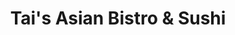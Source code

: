 ---
layout: place
title: "Tai's Asian Bistro & Sushi"
permalink: /ohio/columbus/tai-s-asian-bistro-sushi.html
stateAbbr: OH
stateName: Ohio
cityName: Columbus
place_id: ChIJzfW8AmWOOIgR1-wo-7bwcl8
photos:
  - name: >-
      places/ChIJzfW8AmWOOIgR1-wo-7bwcl8/photos/AeeoHcLM5T0a4-hCsb504vzJ5-Li5MegS6O5Gayh29kCcMWB6SD8q7r8xSTkfySfhDC1gIdT_981VJuK8cBfdqir6wP-YUCkF6S_VdwQGttKPju5oDWTNO-9baIfdIlSKPGV3sfpFSnJlK_k4mdQwct8c4O-EvkpA2pdFY1ukl1UVfCHlxj0mWueln9sQ66N_zegfmNiNJ6FeucUEGXJwEw9AM13EUGi61YjhWN-yLqW9NC1y5QuPXLSnID-qzyM5NgReUUSkm8rMz48939W3OiwtzVG-FwvlQCfDruHUzMRP4JW3xUSdSXktBAGtK9DYmj4IQQN1LRztFoOzTghVLBB-CNCbS7G6OB1FK-mrP1AvKuwHP7c3eZfESK3PEIe9LQLO5Q09AtgHPdAjoATwBoUu1NxTX9ChCUbC1aJ25c3lemKFCou
    widthPx: 1912
    heightPx: 1755
    authorAttributions:
      - displayName: Jeff V
        uri: https://maps.google.com/maps/contrib/104254729245801251656
        photoUri: >-
          https://lh3.googleusercontent.com/a-/ALV-UjXrGFmYfUMQF_BA_p5SS_Z6-utU8xIghKbAAD2Rq429j-zTw-dnsQ=s100-p-k-no-mo
    flagContentUri: >-
      https://www.google.com/local/imagery/report/?cb_client=maps_api_places.places_api&image_key=!1e10!2sCIHM0ogKEICAgICrnOPkoAE&hl=en-US
    googleMapsUri: >-
      https://www.google.com/maps/place//data=!3m4!1e2!3m2!1sCIHM0ogKEICAgICrnOPkoAE!2e10!4m2!3m1!1s0x88388e6502bcf5cd:0x5f72f0b6fb28ecd7
  - name: >-
      places/ChIJzfW8AmWOOIgR1-wo-7bwcl8/photos/AeeoHcK1zEc1zAvLtuOpM9tjLgY5CK8KPcMJTZUJrbhifLBERczcbg63F4O6vBh6WNzA59_r-kS2ARJe77cZFCatTRFt36bbyeWyFpv6z7nFDHAEYvZyRvq_W54tpiQcaGvBHFjE6_5tME5aWIcY8pTidpX2pTF2ccsRkjsfX5nvQr75MKRd5_EAJtu3ETnrs1dnj6lF5MdF5JfQ5RyCAsmJIWVoMNyx6OUStUsHjED3CTb-FfPF3gC36RCNnpCAOVk8Kqj2Qk6JpXfx0S-6a0CL7XnwK-Xgvv2WFDGl8edTu06JayATG8hHNbFjqcm7_WlIJBoIqQrQgBu-4IYCPxDNWkzDLDvtjYA50SsVYYDfDIpPn70D5ihmtDSiC1zup1IdlOPdBD-tJkwy7687dHjRCe9XJ4y1PFfndbC3OCMRJgO7n-U
    widthPx: 4032
    heightPx: 3024
    authorAttributions:
      - displayName: Charan Saketh
        uri: https://maps.google.com/maps/contrib/113266242155966959542
        photoUri: >-
          https://lh3.googleusercontent.com/a-/ALV-UjUSTkXXQ6oEgScz_BiMpf8ImUUhi0pcozgC0yBiL4Od4XK1IiOqGw=s100-p-k-no-mo
    flagContentUri: >-
      https://www.google.com/local/imagery/report/?cb_client=maps_api_places.places_api&image_key=!1e10!2sCIHM0ogKEICAgICMzPiI6wE&hl=en-US
    googleMapsUri: >-
      https://www.google.com/maps/place//data=!3m4!1e2!3m2!1sCIHM0ogKEICAgICMzPiI6wE!2e10!4m2!3m1!1s0x88388e6502bcf5cd:0x5f72f0b6fb28ecd7
  - name: >-
      places/ChIJzfW8AmWOOIgR1-wo-7bwcl8/photos/AeeoHcI1IVMUn2q2jXF6Rj_A1AKujxipKebeFyILyJBIkM3JXAjI2_ZTW9ajJ4hI85HUxQNyw_JQEhI4ANrFeNUIOFT3u34XzNUOSkR8EYNEJVGio8zDMbbOvWYT7z2KL1-Q07WkM0fFseuz-xMCulJDzQwNQ2OskvhMxZRKXY2oQ7F40_pRX1hwBAv-IbVizO6CA5t09kx8GjfIg4jufA5Gpq2cprceeh_Bquu-Oaqd2KU9S5d4DS79l_AA9PnPaQE8RLEr1FOysgWh0LO0nDjcOM3bAa5DV7KZmKtTK8XOzGvZmITRrY2vDlcDWj_EhFf0eSiD0WbSZF5Zta9g4lK3rJGpnTLvWNNiBIUIdVs8cwyzj9j0rj7fCZY2ufezaoF6r4HXlrIocenphtbmWvfvdbeKAt7Wxm-G9MDeMJDh5o6KlhI
    widthPx: 3863
    heightPx: 3072
    authorAttributions:
      - displayName: B S
        uri: https://maps.google.com/maps/contrib/100483839888062542409
        photoUri: >-
          https://lh3.googleusercontent.com/a-/ALV-UjWzy6jSTOz8JCJYpPB-AOlXbaPSehQrJXWBnRfnRENodMUiQ5bd=s100-p-k-no-mo
    flagContentUri: >-
      https://www.google.com/local/imagery/report/?cb_client=maps_api_places.places_api&image_key=!1e10!2sCIHM0ogKEICAgMDw2bma9wE&hl=en-US
    googleMapsUri: >-
      https://www.google.com/maps/place//data=!3m4!1e2!3m2!1sCIHM0ogKEICAgMDw2bma9wE!2e10!4m2!3m1!1s0x88388e6502bcf5cd:0x5f72f0b6fb28ecd7
  - name: >-
      places/ChIJzfW8AmWOOIgR1-wo-7bwcl8/photos/AeeoHcJojPBuEW-gNltDN4_uRRHUoI0ViiTG1GXioNTG7Ft3OCIvaI0A1sUC-v6_6fOPcf4xbh9FXVy9fWzbZjFExyOCUuTdbYaTsnEQgR5zcYijmfjqNIH00Klm6L3cE-Zd7pQ4wopJYsL8geRrBBQ8Z-2BhAYXD4O93LXu16TpYEqhb8JiW6A43Nr7XSOYiJvaVsLHIrqGeMghfT7RIWFBeB3aovSYUvQChoeMlAKjnOnL1XTYQhj652BD1jo_xGhMR2hhTl5oMDIZ6VrVvDYwYrNke1qSum8_wLmHK8m7reWLgAgQ0DW4fz4mfIRtb3XUYts5okSGEuQjXLKIMf25SmyRX5ASbfffzmIU4Ofwk6buhvhILta977vJlDxKYOs8FlS8xGBnNioVJASOqEiV6yHWDeCIuZJEyBV96OXyciYJlA
    widthPx: 4000
    heightPx: 2250
    authorAttributions:
      - displayName: Jeff V
        uri: https://maps.google.com/maps/contrib/104254729245801251656
        photoUri: >-
          https://lh3.googleusercontent.com/a-/ALV-UjXrGFmYfUMQF_BA_p5SS_Z6-utU8xIghKbAAD2Rq429j-zTw-dnsQ=s100-p-k-no-mo
    flagContentUri: >-
      https://www.google.com/local/imagery/report/?cb_client=maps_api_places.places_api&image_key=!1e10!2sCIHM0ogKEICAgICrnOPkYA&hl=en-US
    googleMapsUri: >-
      https://www.google.com/maps/place//data=!3m4!1e2!3m2!1sCIHM0ogKEICAgICrnOPkYA!2e10!4m2!3m1!1s0x88388e6502bcf5cd:0x5f72f0b6fb28ecd7
  - name: >-
      places/ChIJzfW8AmWOOIgR1-wo-7bwcl8/photos/AeeoHcLetIYtUCQ998Ky3bsekL5mp614WhsviLvof4zJ0QyGv8uycPRcmZVo5zQ-Zd73S9806PP9Q6T_pJ9l8YObyL3Wl4bStNPEiMQan0OBd9vXKAN4HU1w4qJLs6lEaESlxhXfwx3DDcjApCKRE71v_7H0Bv6-M7e0djgNCpiWyPFYJbUPikn1I_uB-0oJiaejHQmHja7x-4v6EUFD7k6QpjhzNPdt3pmOBM07Hu8nsRxeyzajuouIkupd1L0uHSLZ0aYREhLxgJYlapWM8motWsSvqYcXJwRuJ8FnIOVT6p9bDCHfl02skgDpruPfM2gB1m7frhRSCfe1YVebcdtwBA85c19HSWnsbmTbA74rEGNxM4-_G2FuZiJxSaQOxiKKoUo0FkiJAlXFvlnb4Q33MDTpImgFVcTEc3b3H4ODGlE7DNS9m5lXfHTjbdCDFaFv
    widthPx: 4080
    heightPx: 3072
    authorAttributions:
      - displayName: Mike Wilson
        uri: https://maps.google.com/maps/contrib/111538484583755108842
        photoUri: >-
          https://lh3.googleusercontent.com/a-/ALV-UjUpidBUGuXcpFVHLglbOoH8ZQCb0S0-BquDN8y2LUTfLH9JfmRZ=s100-p-k-no-mo
    flagContentUri: >-
      https://www.google.com/local/imagery/report/?cb_client=maps_api_places.places_api&image_key=!1e10!2sCIABIhAGbzzgID29KWfgNN4ACH38&hl=en-US
    googleMapsUri: >-
      https://www.google.com/maps/place//data=!3m4!1e2!3m2!1sCIABIhAGbzzgID29KWfgNN4ACH38!2e10!4m2!3m1!1s0x88388e6502bcf5cd:0x5f72f0b6fb28ecd7
  - name: >-
      places/ChIJzfW8AmWOOIgR1-wo-7bwcl8/photos/AeeoHcJqGue6OT04kJhNqxYAmPhT92E_uI0uqNJC_Xu8HbJatOpU5BDOJo_Z1gbZ-SCvX9ot-osYD9OACHN-OF5RGA480UPAJXOfqa_gVeNchIWwI2tm1aQI75FAILa4cw0g3rpJui33_yR0H84ydYAGBQCH59w9N8yD7Uo0SMfdFQuyg3dDM99IJ6sgb4a0XYyApDCxIG_ZbBqHEjf7AFXyRdPmx_sfG1gimvHH-fVoG66ejKHrO3S-5xLDKcGrMX5IdpyDEoU7OMWc1tIsUiMjXU-cmB_kNvxYpGi1f5O12zdO3HVv6VSQA1CoCxFc6CmC1x80pTqr26rvoNEnyWRG2TbfYL42mM0xfGQuspeUpXQl704yz8goolp4T4Cw7_n6Nco4yp4eAUJ-vrOOrHztV7iUtaqDCc9iYWZFaXvmPtH3dA
    widthPx: 2992
    heightPx: 2992
    authorAttributions:
      - displayName: Sharmin Sultana
        uri: https://maps.google.com/maps/contrib/105601726923758888627
        photoUri: >-
          https://lh3.googleusercontent.com/a-/ALV-UjUItepWlOHwTUbTQwqFXRrO1FILs8NyTnZkUAlyVZ6Tm2FTYPYMzw=s100-p-k-no-mo
    flagContentUri: >-
      https://www.google.com/local/imagery/report/?cb_client=maps_api_places.places_api&image_key=!1e10!2sCIHM0ogKEICAgIC7ytfJXQ&hl=en-US
    googleMapsUri: >-
      https://www.google.com/maps/place//data=!3m4!1e2!3m2!1sCIHM0ogKEICAgIC7ytfJXQ!2e10!4m2!3m1!1s0x88388e6502bcf5cd:0x5f72f0b6fb28ecd7
  - name: >-
      places/ChIJzfW8AmWOOIgR1-wo-7bwcl8/photos/AeeoHcKLxw2VgITblNWlhp80UPg2rG_3gm4UeYPQJbPLcq5YLjV3kU5g6qBJfhRll0pJGG9-U-O8zqnL05QFPP6AnTtcK9Cj9dXoDpoqkUJQW8a21NKR_yeGlDZDy64tG4Lpi7lZuG7Ezg-myBIRB3adOPRDk8EEA_c5Asr1n7S1577bKijbUn6vkq0cY-6o3PHQHkQ6sTLVn_7qyfxhOhf--H49-cQerng_K9_Fql1GdyA9HMzZRdHij81GjDDVyzzP63gVPPj9dYItDNxYCwshJkZZKIlNIhxzanQAZy_V1UDA6YPl7rYgezFbVKwigfGYcYFssyPCiXT5QKmg_GEKaaZg-hrCUkDR2bljhSFFI7uurHtj-p1z2uMZRrqbQRkk6HR3llcOQl3uQWBjeu15R_mdodbwhePOEFvz52aOVQJK5rQu
    widthPx: 3000
    heightPx: 4000
    authorAttributions:
      - displayName: Chazahc
        uri: https://maps.google.com/maps/contrib/110822465509209788267
        photoUri: >-
          https://lh3.googleusercontent.com/a-/ALV-UjVWkXaE27PtmIJJ6RhrNjEY6DZunNd6QcA4vjSLlLYRQDBmbfP0=s100-p-k-no-mo
    flagContentUri: >-
      https://www.google.com/local/imagery/report/?cb_client=maps_api_places.places_api&image_key=!1e10!2sCIHM0ogKEICAgICHhYn4mgE&hl=en-US
    googleMapsUri: >-
      https://www.google.com/maps/place//data=!3m4!1e2!3m2!1sCIHM0ogKEICAgICHhYn4mgE!2e10!4m2!3m1!1s0x88388e6502bcf5cd:0x5f72f0b6fb28ecd7
  - name: >-
      places/ChIJzfW8AmWOOIgR1-wo-7bwcl8/photos/AeeoHcI5FmEbJL4JqrLsvTrWjOtEUwWSv9sYbBdJbwSp24fZcl57rd8-lUKhx2_ESBXX0rDEFu_DcWfXRKHKyOGkH2LOMNDRLwx7N0t0gZh_MJMQyjlwMBid6EAPDjDMPeegDBJKlk2sKCHHNXjRx_vmQOtJH0CXqmS_MtSlm9cxypwKY2DdeCaC9YS8jcNKWwt5WfEcbsGjdWISmjijDW50WxBMd-9hBp2SLdq1r1MlvfwLv9NFN3KxsgB0eWViez0mWkA_mDa2vQI6sH9J03zQFVgn_mkcc5jk-KoDCgZPWIeR4LxfiZHhx8k2IvNkc8qpFP6LApFiw7agzJiA7XorVAwNTpo7Ll14rAigCn9XsDKBg5I3eQBRijtItmxrjzqUcsSmaLYJ3ywARmCclvilK1l_EiGWFFisjWgH0vP_7Vq7h9h2
    widthPx: 4080
    heightPx: 3072
    authorAttributions:
      - displayName: Ms. MD
        uri: https://maps.google.com/maps/contrib/107362673996562632876
        photoUri: >-
          https://lh3.googleusercontent.com/a/ACg8ocK9sUvZu3nbLpWMpvfYvXhX767HDtBFDSTY-__hcdXThqdUg_F1=s100-p-k-no-mo
    flagContentUri: >-
      https://www.google.com/local/imagery/report/?cb_client=maps_api_places.places_api&image_key=!1e10!2sCIHM0ogKEICAgIC7kObJyQE&hl=en-US
    googleMapsUri: >-
      https://www.google.com/maps/place//data=!3m4!1e2!3m2!1sCIHM0ogKEICAgIC7kObJyQE!2e10!4m2!3m1!1s0x88388e6502bcf5cd:0x5f72f0b6fb28ecd7
  - name: >-
      places/ChIJzfW8AmWOOIgR1-wo-7bwcl8/photos/AeeoHcJjUqf3ABHY6FiawhANaYIKMcLe8aqINx3Jk6km0_WDU_lUtVzxmm88uYGcA6RQusnKuE1nsJmXP0Ph0K1lQypGLqglL9yePIuG1aEtPC61-UCY_J_eYhxMRHEUsIinEKYIF6UK9SCN-kopVbJzYxjLy2SBBDmzgqMMrIgEq1t6D-t-yYrqW9tmOl-eloDYdrobNvPBzgKvf3r3qg_5jzefpcg_bvjK_sTMLUTXlQ3yB6PCILWs_lI9nRwVIJ5D4vEPjFxed21WMgwO5EqBPPyaX71WAJu7beMwiQV2Vm6zCqiluB35huOsJ6OUlBbrSJBXAP01ItdCwVTemOfWOb1O9TcbyaSkCSIYs78amVGXbgzX5T0bTk44-jtyqpTvT0ogXGt4UrHAk4ZixIS-L56FICiROE4f7VdPS3fDDvoBvFMWtWU07S1osfvmOw
    widthPx: 4000
    heightPx: 3000
    authorAttributions:
      - displayName: Sarah O'Connor
        uri: https://maps.google.com/maps/contrib/104432679004171026521
        photoUri: >-
          https://lh3.googleusercontent.com/a-/ALV-UjVDk55cz5eAocK8vOAfD8aE98mXe7y71-oLHijnMmSlsYH9-sfc=s100-p-k-no-mo
    flagContentUri: >-
      https://www.google.com/local/imagery/report/?cb_client=maps_api_places.places_api&image_key=!1e10!2sCIABIhAGbzaqOBHxG2fjNQQACpvF&hl=en-US
    googleMapsUri: >-
      https://www.google.com/maps/place//data=!3m4!1e2!3m2!1sCIABIhAGbzaqOBHxG2fjNQQACpvF!2e10!4m2!3m1!1s0x88388e6502bcf5cd:0x5f72f0b6fb28ecd7
  - name: >-
      places/ChIJzfW8AmWOOIgR1-wo-7bwcl8/photos/AeeoHcICr543GmKvQ-4Ls40bo7k44gc17sx1oXJNaBIfGiCkIFjz4m5LZCMUC14bUlj_d9Z435bV93dZ4wVIQqp8WSDgTqcy0SGYHyOqIaD_FflVx51VMr2AE8X6CeTYJeFHz6pqzE0wQve2NVihx4-xsOfHOMj20JicXhyy3AEh6zFnJrsZNaRZkIDMfASfRsMveTCm3bvtujkIcggsiwfCSgoc_iYH1BPTjBJ6NlHkjs04vu0nnywIKi45a-zRhxPaLX2faxnCXT1XatS4kMti7vU3DXqE-r04FhKVVuoy1imXltGAgG7Qqo_WLCPR5dZLAKPvnV59SrFL5bVygQs02HlTjm76LXD1FkCjo5Lmmc2d-HuAimcbA-L8mSwtqD5tSvm3cvVWmmC7BiemEWBbJ3YZrNZ06YDUlJmQQTZ7Vr0duW4
    widthPx: 4032
    heightPx: 3024
    authorAttributions:
      - displayName: Jay Su
        uri: https://maps.google.com/maps/contrib/109746999969804668156
        photoUri: >-
          https://lh3.googleusercontent.com/a-/ALV-UjXtZBx7fQApP77b2UvfKspE5gKeFwd4xn6n_9lKHlb_ZbJurFrs=s100-p-k-no-mo
    flagContentUri: >-
      https://www.google.com/local/imagery/report/?cb_client=maps_api_places.places_api&image_key=!1e10!2sCIHM0ogKEICAgID3vaPwnAE&hl=en-US
    googleMapsUri: >-
      https://www.google.com/maps/place//data=!3m4!1e2!3m2!1sCIHM0ogKEICAgID3vaPwnAE!2e10!4m2!3m1!1s0x88388e6502bcf5cd:0x5f72f0b6fb28ecd7
address: 1285 W Lane Ave, Columbus, OH 43221, USA
street: 1285 W Lane Ave
city: Columbus
state: OH
zip: '43221'
country: USA
neighborhood: West Campus
latitude: '40.006399'
longitude: '-83.044237'
accessibility_options:
  wheelchairAccessibleParking: true
  wheelchairAccessibleEntrance: true
  wheelchairAccessibleRestroom: true
  wheelchairAccessibleSeating: true
business_status: OPERATIONAL
name: Tai's Asian Bistro & Sushi
google_maps_links:
  directionsUri: >-
    https://www.google.com/maps/dir//''/data=!4m7!4m6!1m1!4e2!1m2!1m1!1s0x88388e6502bcf5cd:0x5f72f0b6fb28ecd7!3e0
  placeUri: https://maps.google.com/?cid=6877824249636646103
  writeAReviewUri: >-
    https://www.google.com/maps/place//data=!4m3!3m2!1s0x88388e6502bcf5cd:0x5f72f0b6fb28ecd7!12e1
  reviewsUri: >-
    https://www.google.com/maps/place//data=!4m4!3m3!1s0x88388e6502bcf5cd:0x5f72f0b6fb28ecd7!9m1!1b1
  photosUri: >-
    https://www.google.com/maps/place//data=!4m3!3m2!1s0x88388e6502bcf5cd:0x5f72f0b6fb28ecd7!10e5
primary_type: Asian Restaurant
opening_hours:
  regular: null
  current: null
secondary_opening_hours:
  regular:
    weekdayDescriptions: null
    type: null
  current:
    weekdayDescriptions: null
    type: null
phone: (614) 485-0016
price_level: PRICE_LEVEL_INEXPENSIVE
price_range: $10 &ndash; $20
rating: '4.5'
rating_count: 3001
website: https://www.taisasianbistrocbus.com/
description: >-
  A straightforward outlet dishing up Asian fare from wontons to pad Thai to
  sushi.
reviews:
  - name: >-
      places/ChIJzfW8AmWOOIgR1-wo-7bwcl8/reviews/ChZDSUhNMG9nS0VJQ0FnTUR3MmJtYU53EAE
    relativePublishTimeDescription: 2 weeks ago
    rating: 5
    text:
      text: >-
        We had an amazing dining experience at Tai's Restaurant! The Singapore
        Noodle dish was a standout - loaded with a generous amount of juicy
        chicken, succulent shrimp, and perfectly cooked egg.


        But the real showstopper was the Shrimp Salt and Pepper. Crispy on the
        outside, tender on the inside, and full of flavor - it was absolute
        perfection!


        The portions were generous, the prices were reasonable, and the service
        was top-notch. We can't wait to come back and try more of Tai's
        delicious offerings!
      languageCode: en
    originalText:
      text: >-
        We had an amazing dining experience at Tai's Restaurant! The Singapore
        Noodle dish was a standout - loaded with a generous amount of juicy
        chicken, succulent shrimp, and perfectly cooked egg.


        But the real showstopper was the Shrimp Salt and Pepper. Crispy on the
        outside, tender on the inside, and full of flavor - it was absolute
        perfection!


        The portions were generous, the prices were reasonable, and the service
        was top-notch. We can't wait to come back and try more of Tai's
        delicious offerings!
      languageCode: en
    authorAttribution:
      displayName: B S
      uri: https://www.google.com/maps/contrib/100483839888062542409/reviews
      photoUri: >-
        https://lh3.googleusercontent.com/a-/ALV-UjWzy6jSTOz8JCJYpPB-AOlXbaPSehQrJXWBnRfnRENodMUiQ5bd=s128-c0x00000000-cc-rp-mo-ba3
    publishTime: '2025-03-26T23:26:26.065350Z'
    flagContentUri: >-
      https://www.google.com/local/review/rap/report?postId=ChZDSUhNMG9nS0VJQ0FnTUR3MmJtYU53EAE&d=17924085&t=1
    googleMapsUri: >-
      https://www.google.com/maps/reviews/data=!4m6!14m5!1m4!2m3!1sChZDSUhNMG9nS0VJQ0FnTUR3MmJtYU53EAE!2m1!1s0x88388e6502bcf5cd:0x5f72f0b6fb28ecd7
  - name: >-
      places/ChIJzfW8AmWOOIgR1-wo-7bwcl8/reviews/ChZDSUhNMG9nS0VJQ0FnTUR3bEptM0xnEAE
    relativePublishTimeDescription: 3 weeks ago
    rating: 5
    text:
      text: >-
        Okay, this is a hidden gem! The food was authentic and reminded me of
        Chinese street food. Nothing was oily or over sauces. Everything tasted
        FRESH and the staff went above and beyond to accommodate my order ( I
        added and subtracted from the original dish). They were very friendly.
        Funky atmosphere- good vibes. I’m in. Can’t wait to go back and try the
        Pho.
      languageCode: en
    originalText:
      text: >-
        Okay, this is a hidden gem! The food was authentic and reminded me of
        Chinese street food. Nothing was oily or over sauces. Everything tasted
        FRESH and the staff went above and beyond to accommodate my order ( I
        added and subtracted from the original dish). They were very friendly.
        Funky atmosphere- good vibes. I’m in. Can’t wait to go back and try the
        Pho.
      languageCode: en
    authorAttribution:
      displayName: Megan R
      uri: https://www.google.com/maps/contrib/109057432192273376575/reviews
      photoUri: >-
        https://lh3.googleusercontent.com/a-/ALV-UjVXpAgDU30ctC9GUY1-8uI5Xaa2DDHijQoCXLgu_wg1xA6cryF_7g=s128-c0x00000000-cc-rp-mo-ba3
    publishTime: '2025-03-23T19:58:43.222775Z'
    flagContentUri: >-
      https://www.google.com/local/review/rap/report?postId=ChZDSUhNMG9nS0VJQ0FnTUR3bEptM0xnEAE&d=17924085&t=1
    googleMapsUri: >-
      https://www.google.com/maps/reviews/data=!4m6!14m5!1m4!2m3!1sChZDSUhNMG9nS0VJQ0FnTUR3bEptM0xnEAE!2m1!1s0x88388e6502bcf5cd:0x5f72f0b6fb28ecd7
  - name: >-
      places/ChIJzfW8AmWOOIgR1-wo-7bwcl8/reviews/ChZDSUhNMG9nS0VJQ0FnTUR3dmUtOU1nEAE
    relativePublishTimeDescription: 2 weeks ago
    rating: 5
    text:
      text: >-
        Absolutely stellar place! Very well decorated, super friendly staff and
        the food was amazing and well priced. Flavorful and fresh, definitely
        will be returning and recommending to everyone! :) Got Sushi F (Chef
        Choice Sushi and Sashimi) and the Rice Noodle Salad! Amazing!!! 🌟
      languageCode: en
    originalText:
      text: >-
        Absolutely stellar place! Very well decorated, super friendly staff and
        the food was amazing and well priced. Flavorful and fresh, definitely
        will be returning and recommending to everyone! :) Got Sushi F (Chef
        Choice Sushi and Sashimi) and the Rice Noodle Salad! Amazing!!! 🌟
      languageCode: en
    authorAttribution:
      displayName: bass_clarinet
      uri: https://www.google.com/maps/contrib/107299144912021833282/reviews
      photoUri: >-
        https://lh3.googleusercontent.com/a-/ALV-UjVzFio7wARmVkWW17OoSeQkou9y1doiXHA3sOU1w3Fyzi3EgDbm=s128-c0x00000000-cc-rp-mo
    publishTime: '2025-03-27T19:59:46.018947Z'
    flagContentUri: >-
      https://www.google.com/local/review/rap/report?postId=ChZDSUhNMG9nS0VJQ0FnTUR3dmUtOU1nEAE&d=17924085&t=1
    googleMapsUri: >-
      https://www.google.com/maps/reviews/data=!4m6!14m5!1m4!2m3!1sChZDSUhNMG9nS0VJQ0FnTUR3dmUtOU1nEAE!2m1!1s0x88388e6502bcf5cd:0x5f72f0b6fb28ecd7
  - name: >-
      places/ChIJzfW8AmWOOIgR1-wo-7bwcl8/reviews/ChZDSUhNMG9nS0VJQ0FnSUQzdmFQd0xBEAE
    relativePublishTimeDescription: 4 months ago
    rating: 5
    text:
      text: >-
        We visited Tai’s Asian Bistro & Sushi with our kids and had a great
        experience. The food was delicious, and the portion sizes were
        huge—definitely worth the price. While it was very crowded on a Sunday
        afternoon, the food itself made up for it. The atmosphere isn’t much
        about aesthetics or vibes; it’s more of a place for people who just love
        good food. If you’re hungry and in the area, this spot delivers!
      languageCode: en
    originalText:
      text: >-
        We visited Tai’s Asian Bistro & Sushi with our kids and had a great
        experience. The food was delicious, and the portion sizes were
        huge—definitely worth the price. While it was very crowded on a Sunday
        afternoon, the food itself made up for it. The atmosphere isn’t much
        about aesthetics or vibes; it’s more of a place for people who just love
        good food. If you’re hungry and in the area, this spot delivers!
      languageCode: en
    authorAttribution:
      displayName: Jay Su
      uri: https://www.google.com/maps/contrib/109746999969804668156/reviews
      photoUri: >-
        https://lh3.googleusercontent.com/a-/ALV-UjXtZBx7fQApP77b2UvfKspE5gKeFwd4xn6n_9lKHlb_ZbJurFrs=s128-c0x00000000-cc-rp-mo-ba5
    publishTime: '2024-11-18T03:24:49.321250Z'
    flagContentUri: >-
      https://www.google.com/local/review/rap/report?postId=ChZDSUhNMG9nS0VJQ0FnSUQzdmFQd0xBEAE&d=17924085&t=1
    googleMapsUri: >-
      https://www.google.com/maps/reviews/data=!4m6!14m5!1m4!2m3!1sChZDSUhNMG9nS0VJQ0FnSUQzdmFQd0xBEAE!2m1!1s0x88388e6502bcf5cd:0x5f72f0b6fb28ecd7
  - name: >-
      places/ChIJzfW8AmWOOIgR1-wo-7bwcl8/reviews/ChdDSUhNMG9nS0VJQ0FnSUNQZ0lXeS13RRAB
    relativePublishTimeDescription: 4 months ago
    rating: 4
    text:
      text: >-
        Random late-night choice after an OSU volleyball game. (Our girls won
        over Rutgers in 3). So glad I stumbled in here. I couldn’t believe how
        busy they were, but the good food and HUGE portions soon made it clear.
        The menu is extensive to say the least. It’s a bit overwhelming for a
        newbie. But I made some

        Good choices and was pleased.
      languageCode: en
    originalText:
      text: >-
        Random late-night choice after an OSU volleyball game. (Our girls won
        over Rutgers in 3). So glad I stumbled in here. I couldn’t believe how
        busy they were, but the good food and HUGE portions soon made it clear.
        The menu is extensive to say the least. It’s a bit overwhelming for a
        newbie. But I made some

        Good choices and was pleased.
      languageCode: en
    authorAttribution:
      displayName: David Trisel
      uri: https://www.google.com/maps/contrib/112696675777650606440/reviews
      photoUri: >-
        https://lh3.googleusercontent.com/a-/ALV-UjWmjaDhEULzlllus7aBnaYzl9DXX8OcyJWpMfhxgT7A0VLHeB0m=s128-c0x00000000-cc-rp-mo-ba5
    publishTime: '2024-11-20T15:23:29.191076Z'
    flagContentUri: >-
      https://www.google.com/local/review/rap/report?postId=ChdDSUhNMG9nS0VJQ0FnSUNQZ0lXeS13RRAB&d=17924085&t=1
    googleMapsUri: >-
      https://www.google.com/maps/reviews/data=!4m6!14m5!1m4!2m3!1sChdDSUhNMG9nS0VJQ0FnSUNQZ0lXeS13RRAB!2m1!1s0x88388e6502bcf5cd:0x5f72f0b6fb28ecd7
parking_options:
  freeParkingLot: true
  freeStreetParking: true
  valetParking: false
payment_options:
  acceptsCreditCards: true
  acceptsDebitCards: true
  acceptsCashOnly: false
  acceptsNfc: true
allow_dogs: null
curbside_pickup: false
delivery: true
dine_in: true
good_for_children: true
good_for_groups: true
good_for_sports: false
live_music: false
menu_for_children: false
outdoor_seating: true
reservable: false
restroom: true
serves_beer: true
serves_breakfast: false
serves_brunch: false
serves_cocktails: true
serves_coffee: true
serves_dinner: true
serves_dessert: true
serves_lunch: true
serves_vegetarian_food: true
serves_wine: true
takeout: true

---